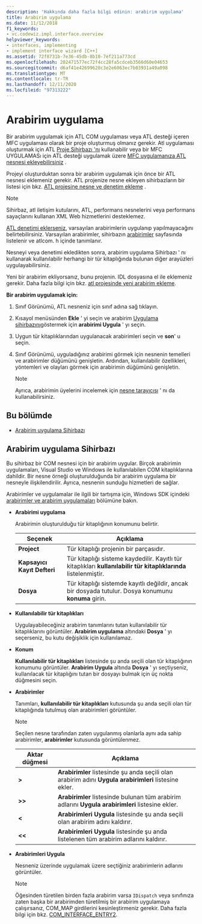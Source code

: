 ```yaml
---
description: 'Hakkında daha fazla bilgi edinin: arabirim uygulama'
title: Arabirim uygulama
ms.date: 11/12/2018
f1_keywords:
- vc.codewiz.impl.interface.overview
helpviewer_keywords:
- interfaces, implementing
- implement interface wizard [C++]
ms.assetid: 72f8731b-7e36-45db-8b10-7ef211a773cd
ms.openlocfilehash: 202471577ec72f4cc28fa5cdceb3566d60e04653
ms.sourcegitcommit: d6af41e42699628c3e2e6063ec7b03931a49a098
ms.translationtype: MT
ms.contentlocale: tr-TR
ms.lasthandoff: 12/11/2020
ms.locfileid: "97313222"
---
```

# <a name="implement-an-interface"></a>Arabirim uygulama

Bir arabirim uygulamak için ATL COM uygulaması veya ATL desteği içeren MFC uygulaması olarak bir proje oluşturmuş olmanız gerekir. Atl uygulaması oluşturmak için ATL [Proje Sihirbazı 'nı](../atl/reference/atl-project-wizard.md) kullanabilir veya bir MFC UYGULAMASı için ATL desteği uygulamak üzere [MFC uygulamanıza ATL nesnesi ekleyebilirsiniz](../mfc/reference/adding-atl-support-to-your-mfc-project.md) .

Projeyi oluşturduktan sonra bir arabirim uygulamak için önce bir ATL nesnesi eklemeniz gerekir. ATL projenize nesne ekleyen sihirbazların bir listesi için bkz. [ATL projesine nesne ve denetim ekleme](../atl/reference/adding-objects-and-controls-to-an-atl-project.md) .

> [!NOTE]
> Sihirbaz, atl iletişim kutularını, ATL, performans nesnelerini veya performans sayaçlarını kullanan XML Web hizmetlerini desteklemez.

[ATL denetimi eklerseniz](../atl/reference/adding-an-atl-control.md), varsayılan arabirimlerin uygulanıp yapılmayacağını belirtebilirsiniz. Varsayılan arabirimler, sihirbazın [arabirimler](../atl/reference/interfaces-atl-control-wizard.md) sayfasında listelenir ve atlcom. h içinde tanımlanır.

Nesneyi veya denetimi ekledikten sonra, arabirim uygulama Sihirbazı ' nı kullanarak kullanılabilir herhangi bir tür kitaplığında bulunan diğer arayüzleri uygulayabilirsiniz.

Yeni bir arabirim ekliyorsanız, bunu projenin. IDL dosyasına el ile eklemeniz gerekir. Daha fazla bilgi için bkz. [atl projesinde yeni arabirim ekleme](../atl/reference/adding-a-new-interface-in-an-atl-project.md).

**Bir arabirim uygulamak için:**

1. Sınıf Görünümü, ATL nesneniz için sınıf adına sağ tıklayın.

1. Kısayol menüsünden **Ekle** ' yi seçin ve arabirim [Uygulama sihirbazını](#implement-interface-wizard)göstermek için **arabirimi Uygula** ' yı seçin.

1. Uygun tür kitaplıklarından uygulanacak arabirimleri seçin ve **son**' u seçin.

1. Sınıf Görünümü, uyguladığınız arabirimi görmek için nesnenin temelleri ve arabirimler düğümünü genişletin. Ardından, kullanılabilir özellikleri, yöntemleri ve olayları görmek için arabirimin düğümünü genişletin.

   > [!NOTE]
   > Ayrıca, arabirimin üyelerini incelemek için [nesne tarayıcısı](/visualstudio/ide/viewing-the-structure-of-code) ' nı da kullanabilirsiniz.

## <a name="in-this-section"></a>Bu bölümde

- [Arabirim uygulama Sihirbazı](#implement-interface-wizard)

## <a name="implement-interface-wizard"></a>Arabirim uygulama Sihirbazı

Bu sihirbaz bir COM nesnesi için bir arabirim uygular. Birçok arabirimin uygulamaları, Visual Studio ve Windows ile kullanılabilen COM kitaplıklarına dahildir. Bir nesne örneği oluşturulduğunda bir arabirim uygulama bir nesneyle ilişkilendirilir. Ayrıca, nesnenin sunduğu hizmetleri de sağlar.

Arabirimler ve uygulamalar ile ilgili bir tartışma için, Windows SDK içindeki [arabirimler ve arabirim uygulamaları](/windows/win32/com/interfaces-and-interface-implementations) bölümüne bakın.

- **Arabirimi uygulama**

  Arabirimin oluşturulduğu tür kitaplığının konumunu belirtir.

  |Seçenek|Açıklama|
  |------------|-----------------|
  |**Project**|Tür kitaplığı projenin bir parçasıdır.|
  |**Kapsayıcı Kayıt Defteri**|Tür kitaplığı sisteme kaydedilir. Kayıtlı tür kitaplıkları **kullanılabilir tür kitaplıklarında** listelenmiştir.|
  |**Dosya**|Tür kitaplığı sistemde kayıtlı değildir, ancak bir dosyada tutulur. Dosya konumunu **konuma** girin.|

- **Kullanılabilir tür kitaplıkları**

  Uygulayabileceğiniz arabirim tanımlarını tutan kullanılabilir tür kitaplıklarını görüntüler. **Arabirim uygulama** altındaki **Dosya** ' yı seçerseniz, bu kutu değişiklik için kullanılamaz.

- **Konum**

  **Kullanılabilir tür kitaplıkları** listesinde şu anda seçili olan tür kitaplığının konumunu görüntüler. **Arabirim Uygula** altında **Dosya** ' yı seçtiyseniz, kullanılacak tür kitaplığını tutan bir dosyayı bulmak için üç nokta düğmesini seçin.

- **Arabirimler**

  Tanımları, **kullanılabilir tür kitaplıkları** kutusunda şu anda seçili olan tür kitaplığında tutulmuş olan arabirimleri görüntüler.

  > [!NOTE]
  > Seçilen nesne tarafından zaten uygulanmış olanlarla aynı ada sahip arabirimler, **arabirimler** kutusunda görüntülenmez.

  |Aktar düğmesi|Açıklama|
  |---------------------|-----------------|
  |**>**|**Arabirimler** listesinde şu anda seçili olan arabirim adını **Uygula arabirimleri** listesine ekler.|
  |**>>**|**Arabirimler** listesinde bulunan tüm arabirim adlarını **Uygula arabirimleri** listesine ekler.|
  |**\<**|**Arabirimleri Uygula** listesinde şu anda seçili olan arabirim adını kaldırır.|
  |**\<\<**|**Arabirimleri Uygula** listesinde şu anda listelenen tüm arabirim adlarını kaldırır.|

- **Arabirimleri Uygula**

  Nesneniz üzerinde uygulamak üzere seçtiğiniz arabirimlerin adlarını görüntüler.

  > [!NOTE]
  > Öğesinden türetilen birden fazla arabirim varsa `IDispatch` veya sınıfınıza zaten başka bir arabirimden türetilmiş bir arabirim uygulamaya çalışırsanız, COM_MAP girdilerini kesinleştirmeniz gerekir. Daha fazla bilgi için bkz. [COM_INTERFACE_ENTRY2](../atl/reference/com-interface-entry-macros.md#com_interface_entry2).
